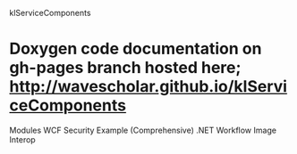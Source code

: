 klServiceComponents

Doxygen code documentation on gh-pages branch hosted here; http://wavescholar.github.io/klServiceComponents
==========

Modules
WCF Security Example (Comprehensive)
.NET Workflow
Image Interop
